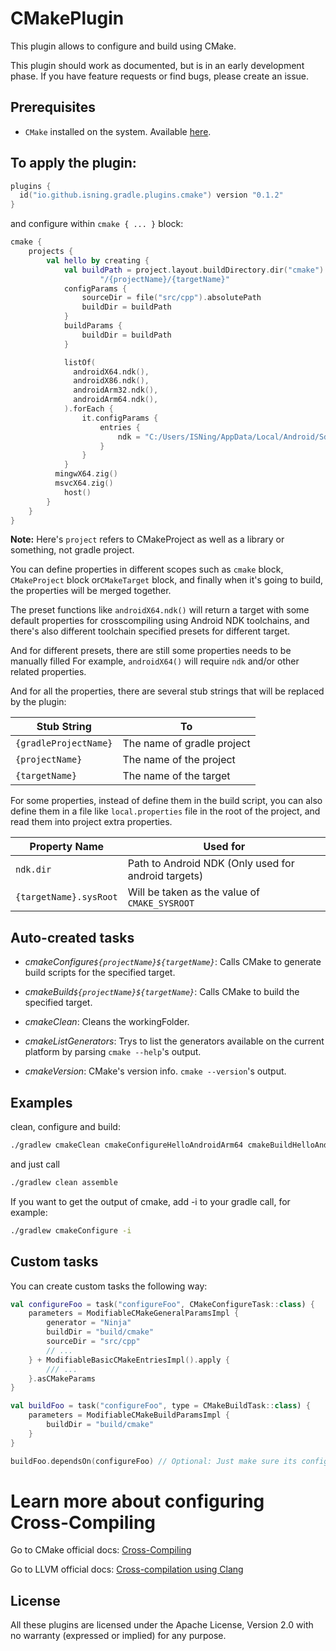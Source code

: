 # CMakePlugin

This plugin allows to configure and build using CMake.

This plugin should work as documented, but is in an early development phase.
If you have feature requests or find bugs, please create an issue.

## Prerequisites

* `CMake` installed on the system. Available [here](https://www.cmake.org "CMake Homepage").

## To apply the plugin:

```kotlin
plugins {
  id("io.github.isning.gradle.plugins.cmake") version "0.1.2"
}
```

and configure within `cmake { ... }` block:

```kotlin
cmake {
    projects {
        val hello by creating {
            val buildPath = project.layout.buildDirectory.dir("cmake").get().asFile.absolutePath +
                    "/{projectName}/{targetName}"
            configParams {
                sourceDir = file("src/cpp").absolutePath
                buildDir = buildPath
            }
            buildParams {
                buildDir = buildPath
            }

            listOf(
              androidX64.ndk(),
              androidX86.ndk(),
              androidArm32.ndk(),
              androidArm64.ndk(),
            ).forEach {
                it.configParams {
                    entries {
                        ndk = "C:/Users/ISNing/AppData/Local/Android/Sdk/ndk/25.2.9519653"
                    }
                }
            }
          mingwX64.zig()
          msvcX64.zig()
            host()
        }
    }
}
```

**Note:** Here's `project` refers to CMakeProject as well as a library or something, not gradle project.

You can define properties in different scopes such as `cmake` block, `CMakeProject` block or`CMakeTarget` block,
and finally when it's going to build, the properties will be merged together.

The preset functions like `androidX64.ndk()` will return a target with some default properties for crosscompiling using
Android NDK toolchains, and there's also different toolchain specified presets for different target.

And for different presets, there are still some properties needs to be manually filled
For example, `androidX64()` will require `ndk` and/or other related properties.

And for all the properties, there are several stub strings that will be replaced by the plugin:

| Stub String           | To                         |
|-----------------------|----------------------------|
| `{gradleProjectName}` | The name of gradle project |
| `{projectName}`       | The name of the project    |
| `{targetName}`        | The name of the target     |

For some properties, instead of define them in the build script, you can also define them in a file like
`local.properties` file in the root of the project, and read them into project extra properties.

| Property Name          | Used for                                            |
|------------------------|-----------------------------------------------------|
| `ndk.dir`              | Path to Android NDK (Only used for android targets) |
| `{targetName}.sysRoot` | Will be taken as the value of `CMAKE_SYSROOT`       |

## Auto-created tasks

* *cmakeConfigure`${projectName}${targetName}`*: Calls CMake to generate build scripts for the specified target.

* *cmakeBuild`${projectName}${targetName}`*: Calls CMake to build the specified target.

* *cmakeClean*: Cleans the workingFolder.

* *cmakeListGenerators*: Trys to list the generators available on the current platform by parsing `cmake --help`'s
  output.

* *cmakeVersion*: CMake's version info. `cmake --version`'s output.

## Examples

clean, configure and build:

```bash
./gradlew cmakeClean cmakeConfigureHelloAndroidArm64 cmakeBuildHelloAndroidArm64
```

and just call

```bash
./gradlew clean assemble
```

If you want to get the output of cmake, add -i to your gradle call, for example:

```bash
./gradlew cmakeConfigure -i
```

## Custom tasks

You can create custom tasks the following way:

```kotlin
val configureFoo = task("configureFoo", CMakeConfigureTask::class) {
    parameters = ModifiableCMakeGeneralParamsImpl {
        generator = "Ninja"
        buildDir = "build/cmake"
        sourceDir = "src/cpp"
        // ...
    } + ModifiableBasicCMakeEntriesImpl().apply {
        /// ...
    }.asCMakeParams
}

val buildFoo = task("configureFoo", type = CMakeBuildTask::class) {
    parameters = ModifiableCMakeBuildParamsImpl {
        buildDir = "build/cmake"
    }
}

buildFoo.dependsOn(configureFoo) // Optional: Just make sure its configured when you run the build task
```

# Learn more about configuring Cross-Compiling

Go to CMake official
docs: [Cross-Compiling](https://cmake.org/cmake/help/latest/manual/cmake-toolchains.7.html#cross-compiling)

Go to LLVM official docs: [Cross-compilation using Clang](https://clang.llvm.org/docs/CrossCompilation.html)

## License

All these plugins are licensed under the Apache License, Version 2.0 with no warranty (expressed or implied) for any
purpose.